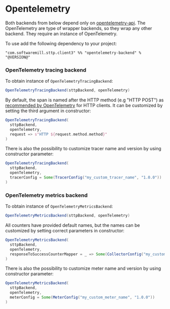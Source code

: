 # Opentelemetry

Both backends from below depend only on [opentelemetry-api](https://github.com/open-telemetry/opentelemetry-java).
The OpenTelemetry are type of wrapper backends, so they wrap any other backend. They require an instance of OpenTelemetry.

To use add the following dependency to your project:

```
"com.softwaremill.sttp.client3" %% "opentelemetry-backend" % "@VERSION@"
```

### OpenTelemetry tracing backend

To obtain instance of `OpenTelemetryTracingBackend`:

```scala
OpenTelemetryTracingBackend(sttpBackend, openTelemetry)
```

By default, the span is named after the HTTP method (e.g "HTTP POST") as [recommended by OpenTelemetry](https://github.com/open-telemetry/opentelemetry-specification/blob/main/specification/trace/semantic_conventions/http.md#name) for HTTP clients. 
It can be customized by setting the third argument in constructor: 

```scala
OpenTelemetryTracingBackend(
  sttpBackend,
  openTelemetry,
  request => s"HTTP ${request.method.method}"
)
```

There is also the possibility to customize tracer name and version by using constructor parameter:

```scala
OpenTelemetryTracingBackend(
  sttpBackend,
  openTelemetry,
  tracerConfig = Some(TracerConfig("my_custom_tracer_name", "1.0.0"))
)
```

### OpenTelemetry metrics backend

To obtain instance of `OpenTelemetryMetricsBackend`:

```scala
OpenTelemetryMetricsBackend(sttpBackend, openTelemetry)
```

All counters have provided default names, but the names can be customized by setting correct parameters in constructor:
```scala
OpenTelemetryMetricsBackend(
  sttpBackend,
  openTelemetry,
  responseToSuccessCounterMapper = _ => Some(CollectorConfig("my_custom_counter_name"))
)
```

There is also the possibility to customize meter name and version by using constructor parameter:
```scala
OpenTelemetryMetricsBackend(
  sttpBackend,
  openTelemetry,
  meterConfig = Some(MeterConfig("my_custom_meter_name", "1.0.0"))
)
```